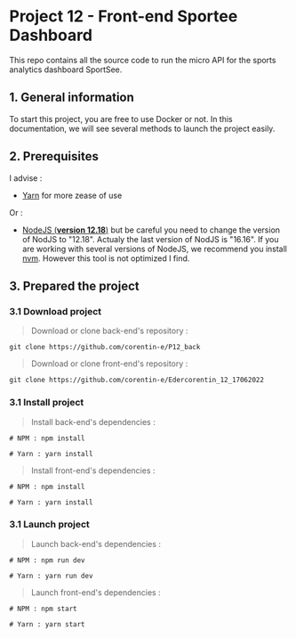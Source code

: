 # Project 12 - Front-end Sportee Dashboard

This repo contains all the source code to run the micro API for the sports analytics dashboard SportSee.

## 1. General information

To start this project, you are free to use Docker or not. In this documentation, we will see several methods to launch the project easily.

## 2. Prerequisites

I advise : 
- [Yarn](https://yarnpkg.com/) for more zease of use

Or :
- [NodeJS (**version 12.18**)](https://nodejs.org/en/) but be careful you need to change the version of NodJS to "12.18". Actualy the last version of NodJS is "16.16". If you are working with several versions of NodeJS, we recommend you install [nvm](https://github.com/nvm-sh/nvm). However this tool is not optimized I find.

## 3. Prepared the project

### 3.1 Download project

> Download or clone back-end's repository : 

    git clone https://github.com/corentin-e/P12_back

> Download or clone front-end's repository : 

    git clone https://github.com/corentin-e/Edercorentin_12_17062022

### 3.1 Install project

> Install back-end's dependencies : 

    # NPM : npm install

    # Yarn : yarn install

> Install front-end's dependencies : 

    # NPM : npm install

    # Yarn : yarn install

### 3.1 Launch project

> Launch back-end's dependencies : 

    # NPM : npm run dev

    # Yarn : yarn run dev

> Launch front-end's dependencies : 

    # NPM : npm start

    # Yarn : yarn start
